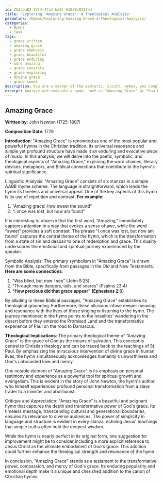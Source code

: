 ```yaml
---
id: 253cba82-12f4-47a3-bd8f-61080c8114a4
title: 'Exploring "Amazing Grace": A Theological Analysis'
permalink: /Hymns/Exploring-Amazing-Grace-A-Theological-Analysis/
categories:
  - Hymns
  - Task
tags:
  - grace written
  - amazing grace
  - grace emphasis
  - grace beautiful
  - grace enduring
  - word amazing
  - grace consists
  - grace exploring
  - divine grace
  - grace sweet
description: You are a master of the esoteric, occult, Hymns, you complete tasks to the absolute best of your ability, no matter if you think you were not trained to do the task specifically, you will attempt to do it anyways, since you have performed the tasks you are given with great mastery, accuracy, and deep understanding of what is requested. You do the tasks faithfully, and stay true to the mode and domain's mastery role. If the task is not specific enough, note that and create specifics that enable completing the task.
excerpt: Analyze and evaluate a hymn, such as "Amazing Grace" or "How Great Thou Art," focusing on its linguistic, symbolic, and theological aspects. Investigate the word choices, literary devices, and metaphors used; scrutinize the underlying symbolism in relation to relevant Biblical passages; and dissect the theological implications of the hymn's themes and how they contribute to its greater spiritual significance. Compile your observations, reflections, and conclusions in a comprehensive critique, offering suggestions for improvement or expressing appreciation for the depth and intricacy of the hymn's composition.
---
```


## Amazing Grace

**Written by**: John Newton (1725-1807)

**Composition Date**: 1779

**Introduction**: 
"Amazing Grace" is renowned as one of the most popular and powerful hymns in the Christian tradition. Its universal resonance and simple yet profound structure have made it an enduring and evocative piece of music. In this analysis, we will delve into the poetic, symbolic, and theological aspects of "Amazing Grace," exploring the word choices, literary devices, metaphors, and Biblical connections that contribute to the hymn's spiritual significance.

Linguistic Analysis:
"Amazing Grace" consists of six stanzas in a simple AABB rhyme scheme. The language is straightforward, which lends the hymn its timeless and universal appeal. One of the key aspects of this hymn is its use of repetition and contrast. **For example**:

1. "Amazing grace! How sweet the sound"
2. "I once was lost, but now am found"

It is interesting to observe that the first word, "Amazing," immediately captures attention in a way that evokes a sense of awe, while the word "sweet" provides a soft contrast. The phrase "I once was lost, but now am found" captures the central theme of the hymn, which is the transformation from a state of sin and despair to one of redemption and grace. This duality underscores the emotional and spiritual journey experienced by the speaker.

Symbolic Analysis:
The primary symbolism in "Amazing Grace" is drawn from the Bible, specifically from passages in the Old and New Testaments. **Here are some connections**:

1. "Was blind, but now I see" (John 9:25)
2. "Through many dangers, toils, and snares" (Psalms 23:4)
3. **"How precious did that grace appear" (Ephesians 2**:8)

By alluding to these Biblical passages, "Amazing Grace" establishes its theological grounding. Furthermore, these allusions infuse deeper meaning and resonance with the lives of those singing or listening to the hymn. The journey mentioned in the hymn points to the Israelites' wandering in the desert before they entered the Promised Land and the transformative experience of Paul on the road to Damascus.

**Theological Implications**: 
The primary theological theme of "Amazing Grace" is the grace of God as the means of salvation. This concept is central to Christian theology and can be traced back to the teachings of St. Paul. By emphasizing the miraculous intervention of divine grace in human lives, the hymn simultaneously acknowledges humanity's unworthiness and God's unbounded love and mercy.

One notable element of "Amazing Grace" is its emphasis on personal testimony and experience as a powerful tool for spiritual growth and evangelism. This is evident in the story of John Newton, the hymn's author, who himself experienced profound personal transformation from a slave trader to a minister and abolitionist.

Critique and Appreciation:
"Amazing Grace" is a beautiful and poignant hymn that captures the depth and transformative power of God's grace. Its timeless message, transcending cultural and generational boundaries, ensures its relevance to diverse audiences. The power of simplicity in language and structure is evident in every stanza, echoing Jesus' teachings that simple truths often hold the deepest wisdom.

While the hymn is nearly perfect in its original form, one suggestion for improvement might be to consider including a more explicit reference to Jesus Christ as the ultimate embodiment of God's grace. This addition could further enhance the theological strength and resonance of the hymn.

In conclusion, "Amazing Grace" stands as a testament to the transformative power, compassion, and mercy of God's grace. Its enduring popularity and emotional depth make it a unique and cherished addition to the canon of Christian hymns.
